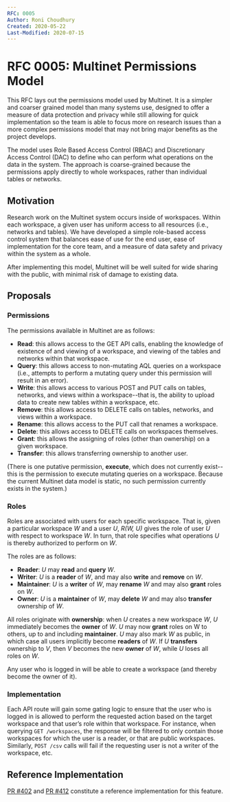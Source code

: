 ```yaml
---
RFC: 0005
Author: Roni Choudhury
Created: 2020-05-22
Last-Modified: 2020-07-15
---
```


# RFC 0005: Multinet Permissions Model

This RFC lays out the permissions model used by Multinet. It is a simpler and
coarser grained model than many systems use, designed to offer a measure of data
protection and privacy while still allowing for quick implementation so the team
is able to focus more on research issues than a more complex permissions model
that may not bring major benefits as the project develops.

The model uses Role Based Access Control (RBAC) and Discretionary Access Control
(DAC) to define who can perform what operations on the data in the system. The
approach is coarse-grained because the permissions apply directly to whole
workspaces, rather than individual tables or networks.

## Motivation

Research work on the Multinet system occurs inside of workspaces. Within each
workspace, a given user has uniform access to all resources (i.e., networks and
tables). We have developed a simple role-based access control system that
balances ease of use for the end user, ease of implementation for the core team,
and a measure of data safety and privacy within the system as a whole.

After implementing this model, Multinet will be well suited for wide sharing
with the public, with minimal risk of damage to existing data.

## Proposals

### Permissions

The permissions available in Multinet are as follows:

- **Read**: this allows access to the GET API calls, enabling the knowledge of
  existence of and viewing of a workspace, and viewing of the tables and
  networks within that workspace.
- **Query**: this allows access to non-mutating AQL queries on a workspace
  (i.e., attempts to perform a mutating query under this permission will result
  in an error).
- **Write**: this allows access to various POST and PUT calls on tables,
  networks, and views within a workspace--that is, the ability to upload data to
  create new tables within a workspace, etc.
- **Remove**: this allows access to DELETE calls on tables, networks, and views
  within a workspace.
- **Rename**: this allows access to the PUT call that renames a workspace.
- **Delete**: this allows access to DELETE calls on workspaces themselves.
- **Grant**: this allows the assigning of roles (other than ownership) on a
  given workspace.
- **Transfer**: this allows transferring ownership to another user.

(There is one putative permission, **execute**, which does not currently
exist--this is the permission to execute mutating queries on a workspace.
Because the current Multinet data model is static, no such permission currently
exists in the system.)

### Roles

Roles are associated with users for each specific workspace. That is, given a
particular workspace *W* and a user *U*, *R(W, U)* gives the role of user *U*
with respect to workspace *W*. In turn, that role specifies what operations *U*
is thereby authorized to perform on *W*.

The roles are as follows:

- **Reader**: *U* may **read** and **query** *W*.
- **Writer**: *U* is a **reader** of *W*, and may also **write** and **remove**
  on *W*.
- **Maintainer**: *U* is a **writer** of *W*, may **rename** *W* and may also
  **grant** roles on *W*.
- **Owner**: *U* is a **maintainer** of *W*, may **delete** *W* and may also
  **transfer** ownership of *W*.

All roles originate with **ownership**: when *U* creates a new workspace *W*,
*U* immediately becomes the **owner** of *W*. *U* may now **grant** roles on W
to others, up to and including **maintainer**. *U* may also mark *W* as public,
in which case all users implicitly become **readers** of *W*. If *U*
**transfers** ownership to *V*, then *V* becomes the new **owner** of *W*, while
*U* loses all roles on *W*.

Any user who is logged in will be able to create a workspace (and thereby become
the owner of it).

### Implementation

Each API route will gain some gating logic to ensure that the user who is logged
in is allowed to perform the requested action based on the target workspace and
that user’s role within that workspace. For instance, when querying `GET /workspaces`,
the response will be filtered to only contain those workspaces for
which the user is a reader, or that are public workspaces. Similarly, `POST /csv`
calls will fail if the requesting user is not a writer of the workspace, etc.

## Reference Implementation

[PR #402](https://github.com/multinet-app/multinet-server/pull/402) and [PR #412](https://github.com/multinet-app/multinet-server/pull/412) constitute a
reference implementation for this feature.
